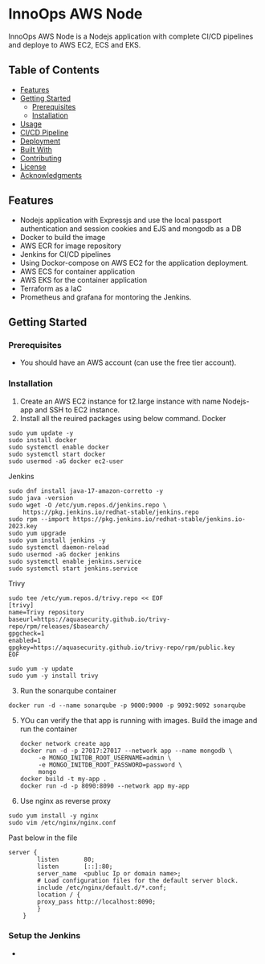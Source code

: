 # InnoOps AWS Node

InnoOps AWS Node is a Nodejs application with complete CI/CD pipelines and deploye to AWS EC2, ECS and EKS.

## Table of Contents
- [Features](#features)
- [Getting Started](#getting-started)
  - [Prerequisites](#prerequisites)
  - [Installation](#installation)
- [Usage](#usage)
- [CI/CD Pipeline](#cicd-pipeline)
- [Deployment](#deployment)
- [Built With](#built-with)
- [Contributing](#contributing)
- [License](#license)
- [Acknowledgments](#acknowledgments)

## Features
- Nodejs application with Expressjs and use the local passport authentication and session cookies and EJS and mongodb as a DB
- Docker to build the image
- AWS ECR for image repository
- Jenkins for CI/CD pipelines
- Using Dockor-compose on AWS EC2 for the application deployment.
- AWS ECS for container application
- AWS EKS for the container application
- Terraform as a IaC
- Prometheus and grafana for montoring the Jenkins.

## Getting Started

### Prerequisites
- You should have an AWS account (can use the free tier account).

### Installation
1. Create an AWS EC2 instance for t2.large instance with name Nodejs-app and SSH to EC2 instance.
2. Install all the reuired packages using below command.
Docker
```
sudo yum update -y
sudo install docker
sudo systemctl enable docker
sudo systemctl start docker
sudo usermod -aG docker ec2-user
```
Jenkins
```
sudo dnf install java-17-amazon-corretto -y
sudo java -version
sudo wget -O /etc/yum.repos.d/jenkins.repo \
    https://pkg.jenkins.io/redhat-stable/jenkins.repo
sudo rpm --import https://pkg.jenkins.io/redhat-stable/jenkins.io-2023.key
sudo yum upgrade
sudo yum install jenkins -y
sudo systemctl daemon-reload
sudo usermod -aG docker jenkins
sudo systemctl enable jenkins.service
sudo systemctl start jenkins.service
```
Trivy
```
sudo tee /etc/yum.repos.d/trivy.repo << EOF
[trivy]
name=Trivy repository
baseurl=https://aquasecurity.github.io/trivy-repo/rpm/releases/$basearch/
gpgcheck=1
enabled=1
gpgkey=https://aquasecurity.github.io/trivy-repo/rpm/public.key
EOF

sudo yum -y update
sudo yum -y install trivy
```

3. Run the sonarqube container
```
docker run -d --name sonarqube -p 9000:9000 -p 9092:9092 sonarqube
```

5. YOu can verify the that app is running with images.
   Build the image and run the container
   ```
   docker network create app
   docker run -d -p 27017:27017 --network app --name mongodb \
        -e MONGO_INITDB_ROOT_USERNAME=admin \
        -e MONGO_INITDB_ROOT_PASSWORD=password \
        mongo
   docker build -t my-app .
   docker run -d -p 8090:8090 --network app my-app
   ```
7. Use nginx as reverse proxy
```
sudo yum install -y nginx
sudo vim /etc/nginx/nginx.conf
```
Past below in the file
```
server {
        listen       80;
        listen       [::]:80;
        server_name  <publuc Ip or domain name>;
        # Load configuration files for the default server block.
        include /etc/nginx/default.d/*.conf;
        location / {
        proxy_pass http://localhost:8090;
        }
    }
```
### Setup the Jenkins 
- 

